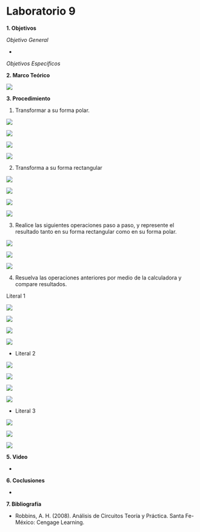 # Laboratorio 9

__1. Objetivos__

*Objetivo General*

* 

*Objetivos Específicos*




__2. Marco Teórico__ 

![](https://github.com/DiegoLimaespe/fotos-lab9/blob/main/.jpg)


__3. Procedimiento__

1.	Transformar a su forma polar.

![](https://github.com/DiegoLimaespe/fotos-lab9/blob/main/a.1.jpg)

![](https://github.com/DiegoLimaespe/fotos-lab9/blob/main/1.b.jpg)

![](https://github.com/DiegoLimaespe/fotos-lab9/blob/main/c.1.jpg)

![](https://github.com/DiegoLimaespe/fotos-lab9/blob/main/d.1.jpg)


2.	Transforma a su forma rectangular 


![](https://github.com/DiegoLimaespe/fotos-lab9/blob/main/a.2.jpg)

![](https://github.com/DiegoLimaespe/fotos-lab9/blob/main/b.2.jpg)

![](https://github.com/DiegoLimaespe/fotos-lab9/blob/main/c.2.jpg)

![](https://github.com/DiegoLimaespe/fotos-lab9/blob/main/d.2.jpg)

3.	Realice las siguientes operaciones paso a paso, y represente el resultado tanto en su forma rectangular como en su forma polar.

![](https://github.com/DiegoLimaespe/fotos-lab9/blob/main/a.3.jpg)

![](https://github.com/DiegoLimaespe/fotos-lab9/blob/main/b.3.jpg)

![](https://github.com/DiegoLimaespe/fotos-lab9/blob/main/c.3.jpg)

4.	Resuelva las operaciones anteriores por medio de la calculadora y compare resultados.

Literal 1

![](https://github.com/DiegoLimaespe/fotos-lab9/blob/main/c1a.jpg)

![](https://github.com/DiegoLimaespe/fotos-lab9/blob/main/c1b.jpg)

![](https://github.com/DiegoLimaespe/fotos-lab9/blob/main/c1c.jpg)

![](https://github.com/DiegoLimaespe/fotos-lab9/blob/main/c1d.jpg)

* Literal 2

![](https://github.com/DiegoLimaespe/fotos-lab9/blob/main/c2a.jpg)

![](https://github.com/DiegoLimaespe/fotos-lab9/blob/main/c2b.jpg)

![](https://github.com/DiegoLimaespe/fotos-lab9/blob/main/c2c.jpg)

![](https://github.com/DiegoLimaespe/fotos-lab9/blob/main/c2d.jpg)

* Literal 3

![](https://github.com/DiegoLimaespe/fotos-lab9/blob/main/c3a.jpg)

![](https://github.com/DiegoLimaespe/fotos-lab9/blob/main/c3b.jpg)

![](https://github.com/DiegoLimaespe/fotos-lab9/blob/main/c3c.jpg)

__5. Video__

* 

__6. Coclusiones__ 

* 

__7. Bibliografía__

* Robbins, A. H. (2008). Análisis de Circuitos Teoría y Práctica. Santa Fe-México: Cengage Learning.
